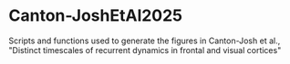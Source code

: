 # Canton-JoshEtAl2025
Scripts and functions used to generate the figures in Canton-Josh et al., "Distinct timescales of recurrent dynamics in frontal and visual cortices"
